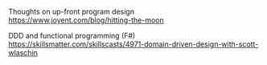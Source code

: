 Thoughts on up-front program design  
https://www.joyent.com/blog/hitting-the-moon

DDD and functional programming (F#)  
https://skillsmatter.com/skillscasts/4971-domain-driven-design-with-scott-wlaschin
